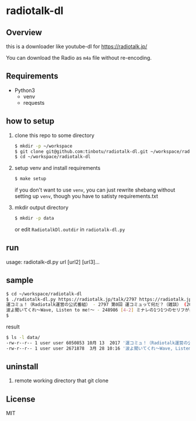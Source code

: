# radiotalk-dl

## Overview

this is a downloader like youtube-dl for https://radiotalk.jp/ 

You can download the Radio as `m4a` file without re-encoding.


## Requirements

- Python3
    - venv
	- requests

## how to setup

1. clone this repo to some directory

   ```sh
   $ mkdir -p ~/workspace
   $ git clone git@github.com:tinbotu/radiotalk-dl.git ~/workspace/radiotalk-dl
   $ cd ~/workspace/radiotalk-dl
   ```

1. setup venv and install requirements

   ```sh
   $ make setup
   ```
   if you don't want to use `venv`, you can just rewrite shebang without setting up `venv`, though you have to satisty requirements.txt


1. mkdir output directory

   ```sh
   $ mkdir -p data
   ```
   or edit `RadiotalkDl.outdir` in `radiotalk-dl.py`

## run

usage: radiotalk-dl.py url [url2] [url3]...


## sample


```sh
$ cd ~/workspace/radiotalk-dl
$ ./radiotalk-dl.py https://radiotalk.jp/talk/2797 https://radiotalk.jp/talk/248986
運コミュ！（Radiotalk運営の公式番組） - 2797 第0回 運コミュって何だ？（雑談） (2017-10-13)
波よ聞いてくれ～Wave, Listen to me!～ - 248986 [4-2] ミナレの1つ1つのセリフが長い...！アニメ『波よ聞いてくれ』の制作エピソード (2020-03-28)
$ 
```


result

```sh
$ ls -l data/
-rw-r--r-- 1 user user 6050853 10月 13  2017 '運コミュ！（Radiotalk運営の公式番組） - 2797 第0回 運コミュって何だ？（雑談） (2017-10-13).m4a'
-rw-r--r-- 1 user user 2671878  3月 28 10:16 '波よ聞いてくれ～Wave, Listen to me!～ - 248986 [4-2] ミナレの1つ1つのセリフが長い...！ アニメ『波よ聞いてくれ』の制作エピソード (2020-03-28).m4a'
```


## uninstall

1. remote working directory that git clone


## License

MIT
